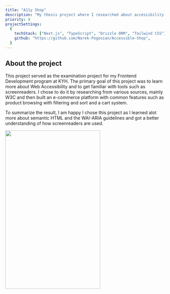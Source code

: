 ```yaml
---
title: "A11y Shop"
description: "My thesis project where I researched about accessibility and built a prototype of an online store with accessibility requirements."
priority: 8
projectSettings:
  {
    techStack: ["Next.js", "TypeScript", "Drizzle ORM", "Tailwind CSS"],
    github: "https://github.com/Narek-Pogosian/Accessible-Shop",
  }
---
```


## About the project

This project served as the examination project for my Frontend Development program at KYH. The primary goal of this project was to learn more about Web Accessibility and to get familiar with tools such as screenreaders. I chose to do it by researching from various sources, mainly W3C and then built an e-commerce platform with common features such as product browsing with filtering and sort and a cart system.

To summarize the result, I am happy I chose this project as I learned alot more about semantic HTML and the WAI-ARIA guidelines and got a better understanding of how screenreaders are used.

<img src="/images/shop.webp" alt="" width="300" height="500" class="w-full"/>
